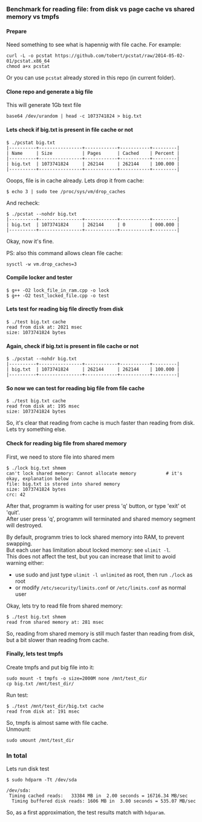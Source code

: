 ### Benchmark for reading file: from disk vs page cache vs shared memory vs tmpfs

#### Prepare
Need something to see what is hapennig with file cache. For example:
```
curl -L -o pcstat https://github.com/tobert/pcstat/raw/2014-05-02-01/pcstat.x86_64
chmod a+x pcstat
```

Or you can use `pcstat` already stored in this repo (in current folder).

#### Clone repo and generate a big file
This will generate 1Gb text file
```
base64 /dev/urandom | head -c 1073741824 > big.txt
```

#### Lets check if big.txt is present in file cache or not
```
$ ./pcstat big.txt 
|----------+----------------+------------+-----------+---------|
| Name     | Size           | Pages      | Cached    | Percent |
|----------+----------------+------------+-----------+---------|
| big.txt  | 1073741824     | 262144     | 262144    | 100.000 |
|----------+----------------+------------+-----------+---------|
```
Ooops, file is in cache already. Lets drop it from cache:
```
$ echo 3 | sudo tee /proc/sys/vm/drop_caches
```
And recheck:
```
$ ./pcstat --nohdr big.txt 
|----------+----------------+------------+-----------+---------|
| big.txt  | 1073741824     | 262144     | 0         | 000.000 |
|----------+----------------+------------+-----------+---------|
```
Okay, now it's fine.

PS: also this command allows clean file cache:
```
sysctl -w vm.drop_caches=3
```

#### Compile locker and tester
```
$ g++ -O2 lock_file_in_ram.cpp -o lock
$ g++ -O2 test_locked_file.cpp -o test
```

#### Lets test for reading big file directly from disk
```
$ ./test big.txt cache
read from disk at: 2021 msec
size: 1073741824 bytes
```

#### Again, check if big.txt is present in file cache or not
```
$ ./pcstat --nohdr big.txt 
|----------+----------------+------------+-----------+---------|
| big.txt  | 1073741824     | 262144     | 262144    | 100.000 |
|----------+----------------+------------+-----------+---------|
```

#### So now we can test for reading big file from file cache
```
$ ./test big.txt cache
read from disk at: 195 msec
size: 1073741824 bytes
```

So, it's clear that reading from cache is much faster than reading from disk.  
Lets try something else.

#### Check for reading big file from shared memory
First, we need to store file into shared mem
```
$ ./lock big.txt shmem
can't lock shared memory: Cannot allocate memory           # it's okay, explanation below
file: big.txt is stored into shared memory
size: 1073741824 bytes
crc: 42
```

After that, programm is waiting for user press 'q' button, or type 'exit' ot 'quit'.  
After user press 'q', programm will terminated and shared memory segment will destroyed.  
  
By default, programm tries to lock shared memory into RAM, to prevent swapping.  
But each user has limitation about locked memory: see `ulimit -l`.  
This does not affect the test, but you can increase that limit to avoid warning either:  
 - use sudo and just type `ulimit -l unlimited` as root, then run `./lock` as root
 - or modify `/etc/security/limits.conf` or `/etc/limits.conf` as normal user  
   
Okay, lets try to read file from shared memory:
```
$ ./test big.txt shmem
read from shared memory at: 281 msec
```
  
So, reading from shared memory is still much faster than reading from disk, but a bit slower than reading from cache.  
  
#### Finally, lets test tmpfs
Create tmpfs and put big file into it:
```
sudo mount -t tmpfs -o size=2000M none /mnt/test_dir
cp big.txt /mnt/test_dir/
```

Run test:
```
$ ./test /mnt/test_dir/big.txt cache
read from disk at: 191 msec
```

So, tmpfs is almost same with file cache.  
Unmount:
```
sudo umount /mnt/test_dir
```

### In total
Lets run disk test
```
$ sudo hdparm -Tt /dev/sda

/dev/sda:
 Timing cached reads:   33384 MB in  2.00 seconds = 16716.34 MB/sec
  Timing buffered disk reads: 1606 MB in  3.00 seconds = 535.07 MB/sec
```

So, as a first approximation, the test results match with `hdparam`.








